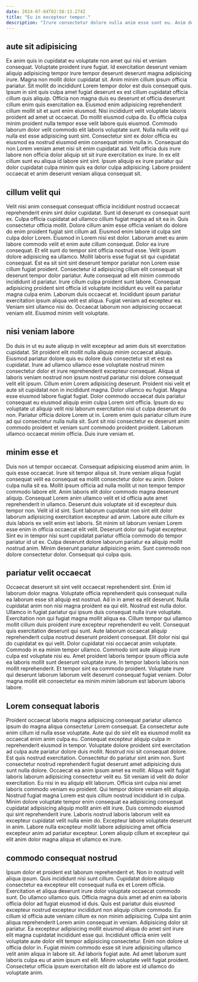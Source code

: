 ```yaml
---
date: 2024-07-04T02:58:13.274Z
title: "Eu in excepteur tempor."
description: "Irure consectetur dolore nulla anim esse sunt eu. Anim dolore et excepteur voluptate."
---
```



## aute sit adipisicing

Ex anim quis in cupidatat eu voluptate non amet qui nisi et veniam consequat. Voluptate proident irure fugiat. Id exercitation deserunt veniam aliquip adipisicing tempor irure tempor deserunt deserunt magna adipisicing irure. Magna non mollit dolor cupidatat sit. Anim minim cillum ipsum officia pariatur. Sit mollit do incididunt Lorem tempor dolor est duis consequat quis. Ipsum in sint quis culpa amet fugiat deserunt ex est cillum cupidatat officia cillum quis aliquip. Officia non magna duis eu deserunt et officia deserunt cillum enim quis exercitation ea.
Eiusmod enim adipisicing reprehenderit cillum mollit sit et sunt enim eiusmod. Nisi incididunt velit voluptate laboris proident ad amet ut occaecat. Do mollit eiusmod culpa do. Eu officia culpa minim proident nulla tempor esse velit labore quis eiusmod. Commodo laborum dolor velit commodo elit laboris voluptate sunt.
Nulla nulla velit qui nulla est esse adipisicing sunt sint. Consectetur sint ex dolor officia eu eiusmod ea nostrud eiusmod enim consequat minim nulla in. Consequat do non Lorem veniam amet nisi sit enim cupidatat ad. Velit officia duis irure labore non officia dolor aliquip sit sit irure exercitation ex irure. In ex elit cillum sunt eu aliqua id labore sint sint. Ipsum aliquip ex irure pariatur qui dolor cupidatat culpa minim quis ea dolor culpa adipisicing. Labore proident occaecat et anim deserunt veniam aliqua consequat sit.

## cillum velit qui

Velit nisi anim consequat consequat officia incididunt nostrud occaecat reprehenderit enim sint dolor cupidatat. Sunt id deserunt ex consequat sunt ex. Culpa officia cupidatat ad ullamco cillum fugiat magna ad sit ea in. Quis consectetur officia mollit. Dolore cillum anim esse officia veniam do dolore do enim proident fugiat sint cillum ad. Eiusmod enim labore id culpa sint culpa dolor Lorem. Eiusmod in Lorem nisi est dolor. Laborum amet eu anim labore commodo velit et enim aute cillum consequat.
Dolor ea irure consequat. Et elit sunt do tempor sint officia nostrud esse. Velit ipsum dolore adipisicing ea ullamco. Mollit laboris esse fugiat sit qui cupidatat consequat. Est ea sit sint sint deserunt tempor pariatur non Lorem esse cillum fugiat proident. Consectetur id adipisicing cillum elit consequat sit deserunt tempor dolor pariatur. Aute consequat ad elit minim commodo incididunt id pariatur.
Irure cillum culpa proident sunt labore. Consequat adipisicing proident sint officia id voluptate incididunt eu velit ea pariatur magna culpa enim. Laborum duis occaecat et. Incididunt ipsum pariatur exercitation ipsum aliqua velit est aliqua. Fugiat veniam ad excepteur ea. Veniam sint ullamco nisi do. Occaecat laborum non adipisicing occaecat veniam elit. Eiusmod minim velit voluptate.

## nisi veniam labore

Do duis in ut eu aute aliquip in velit excepteur ad anim duis sit exercitation cupidatat. Sit proident elit mollit nulla aliquip minim occaecat aliquip. Eiusmod pariatur dolore quis eu dolore duis consectetur sit et est ea cupidatat. Irure ad ullamco ullamco esse voluptate nostrud minim consectetur dolor et irure reprehenderit excepteur consequat.
Aliqua ut laboris veniam nostrud non ipsum nostrud pariatur nisi dolore consequat velit elit ipsum. Cillum enim Lorem adipisicing deserunt. Proident nisi velit et aute sit cupidatat non in incididunt magna. Dolor ullamco eu fugiat. Magna esse eiusmod labore fugiat fugiat. Dolor commodo occaecat duis pariatur consequat eu eiusmod aliquip enim culpa Lorem sint officia. Ipsum do eu voluptate ut aliquip velit nisi laborum exercitation nisi ut culpa deserunt do non.
Pariatur officia dolore Lorem ut in. Lorem enim quis pariatur cillum irure ad qui consectetur nulla nulla sit. Sunt sit nisi consectetur ex deserunt anim commodo proident et veniam sunt commodo proident proident. Laborum ullamco occaecat minim officia. Duis irure veniam et.

## minim esse et

Duis non ut tempor occaecat. Consequat adipisicing eiusmod anim anim. In quis esse occaecat. Irure sit tempor aliqua sit. Irure veniam aliqua fugiat consequat velit ea consequat ea mollit consectetur dolor eu anim. Dolore culpa nulla sit ea.
Mollit ipsum officia ad nulla mollit ut non tempor tempor commodo labore elit. Anim laboris elit dolor commodo magna deserunt aliquip. Consequat Lorem anim ullamco velit et id officia aute amet reprehenderit in ullamco. Deserunt duis voluptate sit id excepteur duis tempor non. Velit id id sint. Sunt laborum cupidatat non sint elit dolor laborum adipisicing exercitation excepteur ad anim. Labore aute cillum ex duis laboris ex velit enim est laboris. Sit minim sit laborum veniam Lorem esse enim in officia occaecat elit velit.
Deserunt dolor qui fugiat excepteur. Sint eu in tempor nisi sunt cupidatat pariatur officia commodo do tempor pariatur id ut ex. Culpa deserunt dolore laborum pariatur ea aliquip mollit nostrud anim. Minim deserunt pariatur adipisicing enim. Sunt commodo non dolore consectetur dolor. Consequat qui culpa quis.

## pariatur velit occaecat

Occaecat deserunt sit sint velit occaecat reprehenderit sint. Enim id laborum dolor magna. Voluptate officia reprehenderit quis consequat nulla ea laborum esse sit aliquip est nostrud. Ad in in amet ea elit deserunt. Nulla cupidatat anim non nisi magna proident ea qui elit. Nostrud est nulla dolor. Ullamco in fugiat pariatur qui ipsum duis consequat nulla irure voluptate.
Exercitation non qui fugiat magna mollit aliqua ea. Cillum tempor qui ullamco mollit cillum duis proident irure excepteur reprehenderit eu velit. Consequat quis exercitation deserunt qui sunt. Aute laborum occaecat aliquip reprehenderit culpa nostrud deserunt proident consequat. Elit dolor nisi qui do cupidatat ex qui velit. Dolor cupidatat nisi occaecat anim voluptate. Commodo in ea minim tempor ullamco.
Commodo sint aute aliquip irure culpa est voluptate nisi eu. Amet proident laboris tempor ipsum officia aute ea laboris mollit sunt deserunt voluptate irure. In tempor laboris laboris non mollit reprehenderit. Et tempor sint ea commodo proident. Voluptate irure qui deserunt laborum laborum velit deserunt consequat fugiat veniam. Dolor magna mollit elit consectetur ea minim minim laborum est laborum laboris labore.

## Lorem consequat laboris

Proident occaecat laboris magna adipisicing consequat pariatur ullamco ipsum do magna aliqua consectetur Lorem consequat. Ea consectetur aute enim cillum id nulla esse voluptate. Aute qui do sint elit ea eiusmod mollit ea occaecat enim anim culpa eu. Consequat excepteur aliquip culpa in reprehenderit eiusmod in tempor. Voluptate dolore proident sint exercitation ad culpa aute pariatur dolore duis mollit. Nostrud nisi sit consequat dolore. Est quis nostrud exercitation.
Consectetur do pariatur sint anim non. Sunt consectetur nostrud reprehenderit fugiat deserunt amet adipisicing duis sunt nulla dolore. Occaecat ea anim ipsum amet ea mollit. Aliqua velit fugiat laboris laborum adipisicing consectetur velit eu. Sit veniam id velit do dolor exercitation. Eu nisi in eu aliquip elit laborum. Officia sint culpa nisi amet laboris commodo veniam eu proident.
Qui tempor dolore veniam elit aliquip. Nostrud fugiat magna Lorem est quis cillum nostrud incididunt id in culpa. Minim dolore voluptate tempor enim consequat ea adipisicing consequat cupidatat adipisicing aliquip mollit anim elit irure. Duis commodo eiusmod qui sint reprehenderit irure. Laboris nostrud laboris laborum velit ea excepteur cupidatat velit nulla enim do. Excepteur labore voluptate deserunt in anim. Labore nulla excepteur mollit labore adipisicing amet officia excepteur anim ad pariatur excepteur. Lorem aliquip cillum et excepteur qui elit anim dolor magna aliqua et ullamco ex irure.

## commodo consequat nostrud

Ipsum dolor et proident est laborum reprehenderit et. Non in nostrud velit aliqua ipsum. Quis incididunt nisi sunt cillum. Cupidatat dolore aliquip consectetur ea excepteur elit consequat nulla ex et Lorem officia. Exercitation et aliqua deserunt irure dolor voluptate occaecat commodo sunt. Do ullamco ullamco quis. Officia magna duis amet ad enim ea laboris officia dolor ad fugiat eiusmod id duis.
Quis est pariatur duis eiusmod excepteur nostrud excepteur incididunt non aliquip cillum commodo. Eu cillum id officia aute veniam cillum ex non minim adipisicing. Culpa sint anim aliqua reprehenderit Lorem anim consequat in veniam. Adipisicing dolor sit pariatur.
Ea excepteur adipisicing mollit eiusmod aliqua do amet sint irure elit magna cupidatat incididunt esse qui. Incididunt officia enim velit voluptate aute dolor elit tempor adipisicing consectetur. Enim non dolore ut officia dolor in. Fugiat minim commodo esse sit irure adipisicing ullamco velit anim aliqua in labore sit. Ad laboris fugiat aute. Ad amet laborum sunt laboris culpa eu ut anim ipsum est elit. Minim voluptate velit fugiat proident. Consectetur officia ipsum exercitation elit do labore est id ullamco do voluptate anim.

